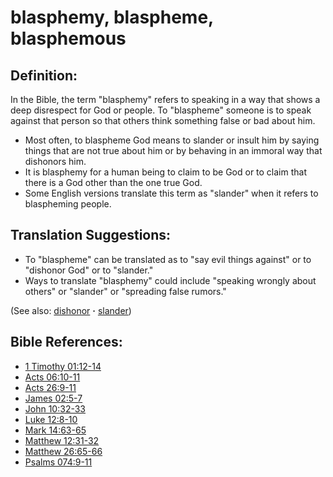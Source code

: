 # blasphemy, blaspheme, blasphemous #

## Definition: ##

In the Bible, the term "blasphemy" refers to speaking in a way that shows a deep disrespect for God or people. To "blaspheme" someone is to speak against that person so that others think something false or bad about him.

* Most often, to blaspheme God means to slander or insult him by saying things that are not true about him or by behaving in an immoral way that dishonors him.
* It is blasphemy for a human being to claim to be God or to claim that there is a God other than the one true God.
* Some English versions translate this term as "slander" when it refers to blaspheming people.

## Translation Suggestions: ##

* To "blaspheme" can be translated as to "say evil things against" or to "dishonor God" or to "slander."
* Ways to translate "blasphemy" could include "speaking wrongly about others" or "slander" or "spreading false rumors."

(See also: [dishonor](../other/dishonor.md) **·** [slander](../other/slander.md))

## Bible References: ##

* [1 Timothy 01:12-14](https://door43.org/en/bible/notes/1ti/01/12)
* [Acts 06:10-11](https://door43.org/en/bible/notes/act/06/10)
* [Acts 26:9-11](https://door43.org/en/bible/notes/act/26/09)
* [James 02:5-7](https://door43.org/en/bible/notes/jas/02/05)
* [John 10:32-33](https://door43.org/en/bible/notes/jhn/10/32)
* [Luke 12:8-10](https://door43.org/en/bible/notes/luk/12/08)
* [Mark 14:63-65](https://door43.org/en/bible/notes/mrk/14/63)
* [Matthew 12:31-32](https://door43.org/en/bible/notes/mat/12/31)
* [Matthew 26:65-66](https://door43.org/en/bible/notes/mat/26/65)
* [Psalms 074:9-11](https://door43.org/en/bible/notes/psa/074/009)
